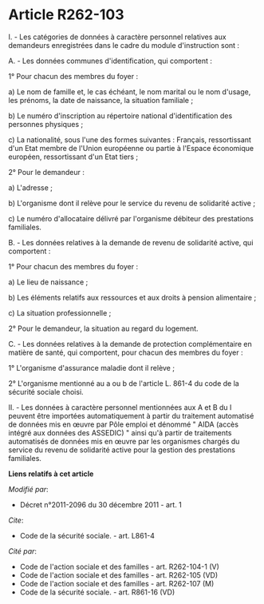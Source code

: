 # Article R262-103

I. - Les catégories de données à caractère personnel relatives aux demandeurs enregistrées dans le cadre du module
d'instruction sont : 

A. - Les données communes d'identification, qui comportent : 

1° Pour chacun des membres du foyer : 

a) Le nom de famille et, le cas échéant, le nom marital ou le nom d'usage, les prénoms, la date de naissance, la situation
familiale ; 

b) Le numéro d'inscription au répertoire national d'identification des personnes physiques ; 

c) La nationalité, sous l'une des formes suivantes : Français, ressortissant d'un Etat membre de l'Union européenne ou partie
à l'Espace économique européen, ressortissant d'un Etat tiers ; 

2° Pour le demandeur : 

a) L'adresse ; 

b) L'organisme dont il relève pour le service du revenu de solidarité active ; 

c) Le numéro d'allocataire délivré par l'organisme débiteur des prestations familiales. 

B. - Les données relatives à la demande de revenu de solidarité active, qui comportent : 

1° Pour chacun des membres du foyer : 

a) Le lieu de naissance ; 

b) Les éléments relatifs aux ressources et aux droits à pension alimentaire ; 

c) La situation professionnelle ; 

2° Pour le demandeur, la situation au regard du logement. 

C. - Les données relatives à la demande de protection complémentaire en matière de santé, qui comportent, pour chacun des
membres du foyer : 

1° L'organisme d'assurance maladie dont il relève ; 

2° L'organisme mentionné au a ou b de l'article L. 861-4 du code de la sécurité sociale choisi. 

II. - Les données à caractère personnel mentionnées aux A et B du I peuvent être importées automatiquement à partir du
traitement automatisé de données mis en œuvre par Pôle emploi et dénommé " AIDA (accès intégré aux données des ASSEDIC) "
ainsi qu'à partir de traitements automatisés de données mis en œuvre par les organismes chargés du service du revenu de
solidarité active pour la gestion des prestations familiales.

**Liens relatifs à cet article**

_Modifié par_:

  - Décret n°2011-2096 du 30 décembre 2011 - art. 1

_Cite_:

  - Code de la sécurité sociale. - art. L861-4

_Cité par_:

  - Code de l'action sociale et des familles - art. R262-104-1 (V)
  - Code de l'action sociale et des familles - art. R262-105 (VD)
  - Code de l'action sociale et des familles - art. R262-107 (M)
  - Code de la sécurité sociale. - art. R861-16 (VD)
